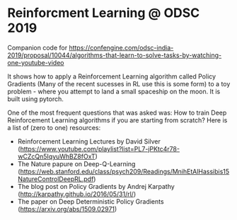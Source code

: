 # Reinforcment Learning @ ODSC 2019

Companion code for https://confengine.com/odsc-india-2019/proposal/10044/algorithms-that-learn-to-solve-tasks-by-watching-one-youtube-video

It shows how to apply a Reinforcement Learning algorithm called Policy Gradients (Many of the recent sucesses in RL use this is some form) to a toy problem - where you attempt to land a small spaceship on the moon. It is built using pytorch. 

One of the most frequent questions that was asked was: How to train Deep Reinforcement Learning algorithms if you are starting from scratch? Here is a list of (zero to one) resources:

 - Reinforcement Learning Lectures by David Silver (https://www.youtube.com/playlist?list=PL7-jPKtc4r78-wCZcQn5IqyuWhBZ8fOxT)
 - The Nature papure on Deep-Q-Learning (https://web.stanford.edu/class/psych209/Readings/MnihEtAlHassibis15NatureControlDeepRL.pdf)
 - The blog post on Policy Gradients by Andrej Karpathy (http://karpathy.github.io/2016/05/31/rl/)
 - The paper on Deep Deterministic Policy Gradients (https://arxiv.org/abs/1509.02971)
